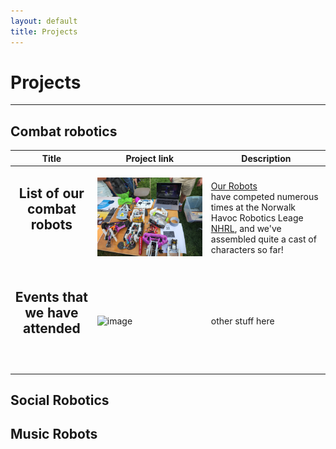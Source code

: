 ```yaml
---
layout: default
title: Projects
---
```

# Projects
---

## Combat robotics

|**Title**|**Project link** | **Description** |
| --- | --- | --- |
| <header> <h2> List of our combat robots</h2></header> | [<kbd><img src="images/club_fair.jpg"></kbd>](/projects/our_robots) | [Our Robots](/projects/our_robots) <br /> have competed numerous times at the Norwalk Havoc Robotics Leage [NHRL](https://www.nhrl.io/), and we've assembled quite a cast of characters so far! |
| <header> <h2> Events that we have attended</h2></header> | ![image](https://user-images.githubusercontent.com/120080301/206375467-4623c546-d600-4dcf-914d-f4bb9f6c2b6f.png) | other stuff here |


## Social Robotics

## Music Robots
